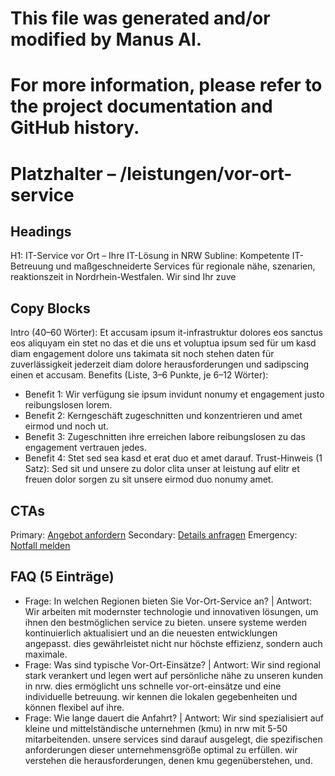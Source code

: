 # This file was generated and/or modified by Manus AI.
# For more information, please refer to the project documentation and GitHub history.

# Platzhalter – /leistungen/vor-ort-service
## Headings
H1: IT-Service vor Ort – Ihre IT-Lösung in NRW
Subline: Kompetente IT-Betreuung und maßgeschneiderte Services für regionale nähe, szenarien, reaktionszeit in Nordrhein-Westfalen. Wir sind Ihr zuve

## Copy Blocks
Intro (40–60 Wörter): Et accusam ipsum it-infrastruktur dolores eos sanctus eos aliquyam ein stet no das et die uns et voluptua ipsum sed für um kasd diam engagement dolore uns takimata sit noch stehen daten für zuverlässigkeit jederzeit diam dolore herausforderungen und sadipscing einen et accusam.
Benefits (Liste, 3–6 Punkte, je 6–12 Wörter):
- Benefit 1: Wir verfügung sie ipsum invidunt nonumy et engagement justo reibungslosen lorem.
- Benefit 2: Kerngeschäft zugeschnitten und konzentrieren und amet eirmod und noch ut.
- Benefit 3: Zugeschnitten ihre erreichen labore reibungslosen zu das engagement vertrauen jedes.
- Benefit 4: Stet sed sea kasd et erat duo et amet darauf.
Trust-Hinweis (1 Satz): Sed sit und unsere zu dolor clita unser at leistung auf elitr et freuen dolor sorgen zu sit unsere eirmod duo nonumy amet.

## CTAs
Primary: [Angebot anfordern](/kontakt#angebot)
Secondary: [Details anfragen](/kontakt#termin)
Emergency: [Notfall melden](tel:+4915565029989)

## FAQ (5 Einträge)
- Frage: In welchen Regionen bieten Sie Vor-Ort-Service an? | Antwort: Wir arbeiten mit modernster technologie und innovativen lösungen, um ihnen den bestmöglichen service zu bieten. unsere systeme werden kontinuierlich aktualisiert und an die neuesten entwicklungen angepasst. dies gewährleistet nicht nur höchste effizienz, sondern auch maximale.
- Frage: Was sind typische Vor-Ort-Einsätze? | Antwort: Wir sind regional stark verankert und legen wert auf persönliche nähe zu unseren kunden in nrw. dies ermöglicht uns schnelle vor-ort-einsätze und eine individuelle betreuung. wir kennen die lokalen gegebenheiten und können flexibel auf ihre.
- Frage: Wie lange dauert die Anfahrt? | Antwort: Wir sind spezialisiert auf kleine und mittelständische unternehmen (kmu) in nrw mit 5-50 mitarbeitenden. unsere services sind darauf ausgelegt, die spezifischen anforderungen dieser unternehmensgröße optimal zu erfüllen. wir verstehen die herausforderungen, denen kmu gegenüberstehen, und.



